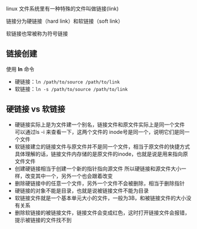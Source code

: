 linux 文件系统里有一种特殊的文件叫做链接(link)

链接分为硬链接（hard link）和软链接（soft link）  

软链接也常被称为符号链接

## 链接创建
使用 **ln** 命令
- 硬链接：`ln /path/to/source /path/to/link`
- 软链接：`ln -s /path/to/source /path/to/link` 


## 硬链接 vs 软链接
- 硬链接实际上是为文件建一个别名，链接文件和原文件实际上是同一个文件  
    可以通过ls -i 来查看一下，这两个文件的 inode号是同一个，说明它们是同一个文件
- 软链接建立的链接文件与原文件并不是同一个文件，相当于原文件的快捷方式  
    具体理解的话，链接文件内存储的是原文件的inode，也就是说是用来指向原文件文件
- 创建硬链接相当于创建一个新的指针指向源文件
    所以硬链接和源文件大小一样，改变其中一个，另外一个也会跟着改变
- 删除硬链接中的任意一个文件，另外一个文件不会被删除，相当于删除指针
- 硬链接的对象不能是目录，也就是说被链接文件不能为目录
- 软链接文件就是一个基本单元大小的文件，一般为3B，和被链接文件的大小没有关系
- 删除软链接的被链接文件，链接文件会变成红色，这时打开链接文件会报错，提示被链接的文件找不到